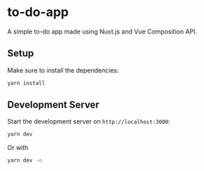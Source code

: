 # to-do-app
A simple to-do app made using Nuxt.js and Vue Composition API.

## Setup

Make sure to install the dependencies:

```bash
yarn install
```

## Development Server

Start the development server on `http://localhost:3000`:

```bash
yarn dev
```
Or with
```bash
yarn dev -o
```
